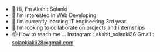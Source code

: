 - 👋 Hi, I’m Akshit Solanki
- 👀 I’m interested in Web Developing
- 🌱 I’m currently learning IT engineering 3rd year
- 💞️ I’m looking to collaborate on projects and internships
- 📫 How to reach me ...
Instagram : akshit_solanki26
Gmail : solankiakii28@gmail.com

<!---
Akshit028/Akshit028 is a ✨ special ✨ repository because its `README.md` (this file) appears on your GitHub profile.
You can click the Preview link to take a look at your changes.
--->
